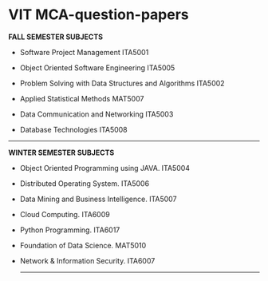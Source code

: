 # VIT MCA-question-papers

**FALL SEMESTER SUBJECTS**

- Software Project Management ITA5001

- Object Oriented Software Engineering ITA5005
 
- Problem Solving with Data Structures and Algorithms ITA5002

- Applied Statistical Methods MAT5007

- Data Communication and Networking ITA5003

- Database Technologies ITA5008

-------------------------------------------------------------------------------------------------

**WINTER SEMESTER SUBJECTS**

- Object Oriented Programming using JAVA. ITA5004

- Distributed Operating System. ITA5006

- Data Mining and Business Intelligence. ITA5007

- Cloud Computing. ITA6009

- Python Programming. ITA6017

- Foundation of Data Science. MAT5010

- Network & Information Security. ITA6007

  -------------------------------------------------------------------------------------------------
